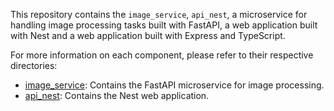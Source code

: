 This repository contains the `image_service`, `api_nest`, a microservice for handling image processing tasks built with FastAPI, a web application built with Nest and a web application built with Express and TypeScript.

For more information on each component, please refer to their respective directories:

- [image_service](image_service/README.md): Contains the FastAPI microservice for image processing.
- [api_nest](api_nest/README.md): Contains the Nest web application.
